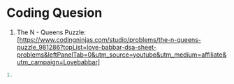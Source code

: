 # Coding Quesion

1. The N - Queens Puzzle: [https://www.codingninjas.com/studio/problems/the-n-queens-puzzle_981286?topList=love-babbar-dsa-sheet-problems&leftPanelTab=0&utm_source=youtube&utm_medium=affiliate&utm_campaign=Lovebabbar]

``` cpp
1. 
```
